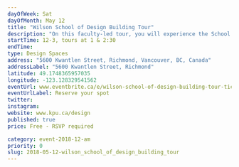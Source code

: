 ```yaml
---
dayOfWeek: Sat
dayOfMonth: May 12
title: "Wilson School of Design Building Tour"
description: "On this faculty-led tour, you will experience the School’s exterior glass curtain wall which produces a breathable and comfortable environment for the students within, as it regulates levels of air, light, and temperature. The innovative, wooden interior structure conveys an inviting atmosphere while incorporating sustainable, renewable design and a carbon footprint reduction. The second-floor “porch” juts out of the building and contains a student lounge with access to an outdoor terrace for enjoying Richmond’s moderate climate. The event box, on the fifth floor, takes advantage of views to the mountains and the Pacific Ocean. Come see what the centre for design innovation and leadership looks like.<br> https://www.facebook.com/events/2094229650821207/"
startTime: 12-3, tours at 1 & 2:30
endTime: 
type: Design Spaces
address: "5600 Kwantlen Street, Richmond, Vancouver, BC, Canada"
addressLabel: "5600 Kwantlen Street, Richmond"
latitude: 49.1748365957035
longitude: -123.128329541562
eventUrl: www.eventbrite.ca/e/wilson-school-of-design-building-tour-tickets-45121642046​
eventUrlLabel: Reserve your spot
twitter: 
instagram: 
website: www.kpu.ca/design
published: true
price: Free - RSVP required

category: event-2018-12-am
priority: 0
slug: 2018-05-12-wilson_school_of_design_building_tour
---
```

